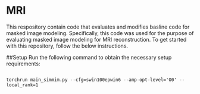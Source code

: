 # MRI
This respository contain code that evaluates and modifies basline code for masked image modeling. Specifically, this code was used for the purpose of evaluating masked image modeling for MRI reconstruction. To get started with this repository, follow the below instructions.

##Setup
Run the following command to obtain the necessary setup requirements:

```

```

```
torchrun main_simmim.py --cfg=swin100epwin6 --amp-opt-level='O0' --local_rank=1
```
